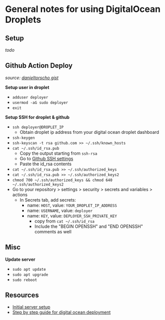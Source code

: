 # General notes for using DigitalOcean Droplets

## Setup
_todo_

## Github Action Deploy

_source: [danieltorscho gist](https://gist.github.com/danieltorscho/c104c23e97c840f09fd9a186ec092b28)_

**Setup user in droplet**
- `adduser deployer`
- `usermod -aG sudo deployer`
- `exit`

**Setup SSH for droplet & github**
- `ssh deployer@DROPLET_IP`
  - Obtain droplet ip address from your digital ocean droplet dashboard
- `ssh-keygen`
- `ssh-keyscan -t rsa github.com >> ~/.ssh/known_hosts`
- `cat ~/.ssh/id_rsa.pub`
  - Copy the output starting from `ssh-rsa`
  - Go to [Github SSH settings](https://github.com/settings/ssh/new)
  - Paste the id_rsa contents
- `cat ~/.ssh/id_rsa.pub >> ~/.ssh/authorized_keys`
- `cat ~/.ssh/id_rsa.pub >> ~/.ssh/authorized_keys2`
- `chmod 700 ~/.ssh/authorized_keys && chmod 640 ~/.ssh/authorized_keys2`
- Go to your repository > settings > security > secrets and variables > actions
  - In Secrets tab, add secrets:
    - name: `HOST`, value: `YOUR_DROPLET_IP_ADDRESS`
    - name: `USERNAME`, value: `deployer`
    - name: `KEY`, value: `DEPLOYER_SSH_PRIVATE_KEY`
      - copy from `cat ~/.ssh/id_rsa`
      - Include the "BEGIN OPENSSH" and "END OPENSSH" comments as well



## Misc

**Update server**
- `sudo apt update`
- `sudo apt upgrade`
- `sudo reboot`

## Resources
- [Initial server setup](https://www.digitalocean.com/community/tutorials/initial-server-setup-with-ubuntu-20-04)
- [Step by step guide for digital ocean deployment](https://gist.github.com/danieltorscho/c104c23e97c840f09fd9a186ec092b28)

